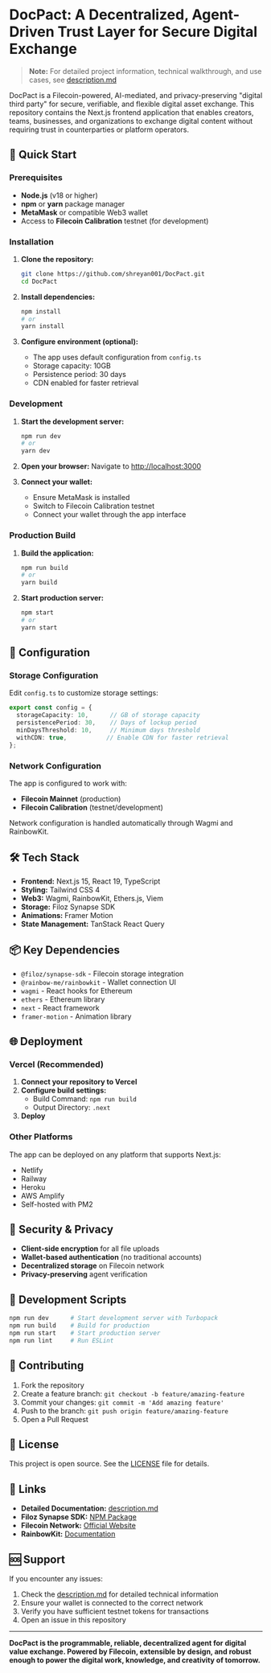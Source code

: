 # DocPact: A Decentralized, Agent-Driven Trust Layer for Secure Digital Exchange

> **Note:** For detailed project information, technical walkthrough, and use cases, see [description.md](./description.md)

DocPact is a Filecoin-powered, AI-mediated, and privacy-preserving "digital third party" for secure, verifiable, and flexible digital asset exchange. This repository contains the Next.js frontend application that enables creators, teams, businesses, and organizations to exchange digital content without requiring trust in counterparties or platform operators.

## 🚀 Quick Start

### Prerequisites

- **Node.js** (v18 or higher)
- **npm** or **yarn** package manager
- **MetaMask** or compatible Web3 wallet
- Access to **Filecoin Calibration** testnet (for development)

### Installation

1. **Clone the repository:**
   ```bash
   git clone https://github.com/shreyan001/DocPact.git
   cd DocPact
   ```

2. **Install dependencies:**
   ```bash
   npm install
   # or
   yarn install
   ```

3. **Configure environment (optional):**
   - The app uses default configuration from `config.ts`
   - Storage capacity: 10GB
   - Persistence period: 30 days
   - CDN enabled for faster retrieval

### Development

1. **Start the development server:**
   ```bash
   npm run dev
   # or
   yarn dev
   ```

2. **Open your browser:**
   Navigate to [http://localhost:3000](http://localhost:3000)

3. **Connect your wallet:**
   - Ensure MetaMask is installed
   - Switch to Filecoin Calibration testnet
   - Connect your wallet through the app interface

### Production Build

1. **Build the application:**
   ```bash
   npm run build
   # or
   yarn build
   ```

2. **Start production server:**
   ```bash
   npm start
   # or
   yarn start
   ```

## 🔧 Configuration

### Storage Configuration

Edit `config.ts` to customize storage settings:

```typescript
export const config = {
  storageCapacity: 10,      // GB of storage capacity
  persistencePeriod: 30,    // Days of lockup period
  minDaysThreshold: 10,     // Minimum days threshold
  withCDN: true,           // Enable CDN for faster retrieval
};
```

### Network Configuration

The app is configured to work with:
- **Filecoin Mainnet** (production)
- **Filecoin Calibration** (testnet/development)

Network configuration is handled automatically through Wagmi and RainbowKit.

## 🛠 Tech Stack

- **Frontend:** Next.js 15, React 19, TypeScript
- **Styling:** Tailwind CSS 4
- **Web3:** Wagmi, RainbowKit, Ethers.js, Viem
- **Storage:** Filoz Synapse SDK
- **Animations:** Framer Motion
- **State Management:** TanStack React Query

## 📦 Key Dependencies

- `@filoz/synapse-sdk` - Filecoin storage integration
- `@rainbow-me/rainbowkit` - Wallet connection UI
- `wagmi` - React hooks for Ethereum
- `ethers` - Ethereum library
- `next` - React framework
- `framer-motion` - Animation library

## 🌐 Deployment

### Vercel (Recommended)

1. **Connect your repository to Vercel**
2. **Configure build settings:**
   - Build Command: `npm run build`
   - Output Directory: `.next`
3. **Deploy**

### Other Platforms

The app can be deployed on any platform that supports Next.js:
- Netlify
- Railway
- Heroku
- AWS Amplify
- Self-hosted with PM2

## 🔐 Security & Privacy

- **Client-side encryption** for all file uploads
- **Wallet-based authentication** (no traditional accounts)
- **Decentralized storage** on Filecoin network
- **Privacy-preserving** agent verification

## 🧪 Development Scripts

```bash
npm run dev      # Start development server with Turbopack
npm run build    # Build for production
npm run start    # Start production server
npm run lint     # Run ESLint
```

## 🤝 Contributing

1. Fork the repository
2. Create a feature branch: `git checkout -b feature/amazing-feature`
3. Commit your changes: `git commit -m 'Add amazing feature'`
4. Push to the branch: `git push origin feature/amazing-feature`
5. Open a Pull Request

## 📄 License

This project is open source. See the [LICENSE](LICENSE) file for details.

## 🔗 Links

- **Detailed Documentation:** [description.md](./description.md)
- **Filoz Synapse SDK:** [NPM Package](https://www.npmjs.com/package/@filoz/synapse-sdk)
- **Filecoin Network:** [Official Website](https://filecoin.io/)
- **RainbowKit:** [Documentation](https://www.rainbowkit.com/)

## 🆘 Support

If you encounter any issues:
1. Check the [description.md](./description.md) for detailed technical information
2. Ensure your wallet is connected to the correct network
3. Verify you have sufficient testnet tokens for transactions
4. Open an issue in this repository

---

**DocPact is the programmable, reliable, decentralized agent for digital value exchange. Powered by Filecoin, extensible by design, and robust enough to power the digital work, knowledge, and creativity of tomorrow.**